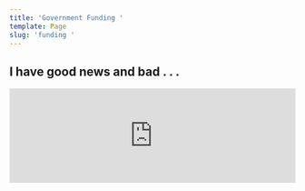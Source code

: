 ```yaml
---
title: 'Government Funding '
template: Page
slug: 'funding '
---
```

## I have good news and bad . . .

<iframe width="100%" height="166" scrolling="no" frameborder="no" allow="autoplay" src="https://w.soundcloud.com/player/?url=https%3A//api.soundcloud.com/tracks/425561712%3Fsecret_token%3Ds-9oCZA&color=%23ff5500&auto_play=false&hide_related=false&show_comments=true&show_user=true&show_reposts=false&show_teaser=true"></iframe>



##
